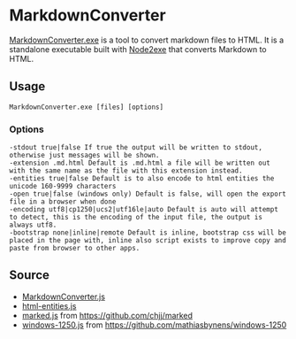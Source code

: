 MarkdownConverter
=================

[MarkdownConverter.exe](MarkdownConverter.exe) is a tool to convert markdown
files to HTML. It is a standalone executable built with
[Node2exe](../../node2exe) that converts Markdown to HTML.

Usage
-----
`MarkdownConverter.exe [files] [options]`

### Options
    -stdout true|false If true the output will be written to stdout, otherwise just messages will be shown.
    -extension .md.html Default is .md.html a file will be written out with the same name as the file with this extension instead.
    -entities true|false Default is to also encode to html entities the unicode 160-9999 characters
    -open true|false (windows only) Default is false, will open the export file in a browser when done
    -encoding utf8|cp1250|ucs2|utf16le|auto Default is auto will attempt to detect, this is the encoding of the input file, the output is always utf8.
    -bootstrap none|inline|remote Default is inline, bootstrap css will be placed in the page with, inline also script exists to improve copy and paste from browser to other apps.

Source
------

  * [MarkdownConverter.js](MarkdownConverter.js)
  * [html-entities.js](html-entities.js)
  * [marked.js](marked.js) from https://github.com/chjj/marked
  * [windows-1250.js](windows-1250.js) from https://github.com/mathiasbynens/windows-1250